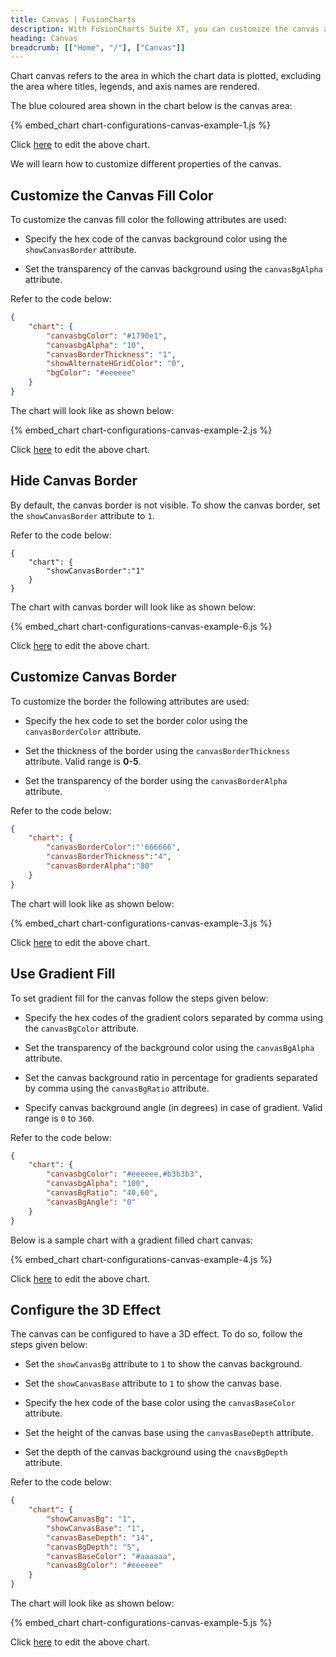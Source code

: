 ```yaml
---
title: Canvas | FusionCharts
description: With FusionCharts Suite XT, you can customize the canvas area of your chart. Chart canvas refers to the area in which the chart data is plotted.
heading: Canvas
breadcrumb: [["Home", "/"], ["Canvas"]]
---
```


Chart canvas refers to the area in which the chart data is plotted, excluding the area where titles, legends, and axis names are rendered.

The blue coloured area shown in the chart below is the canvas area:

{% embed_chart chart-configurations-canvas-example-1.js %}

Click [here](http://jsfiddle.net/fusioncharts/ssaacvmj/ "@@open-newtab") to edit the above chart.

We will learn how to customize different properties of the canvas.

## Customize the Canvas Fill Color

To customize the canvas fill color the following attributes are used:

* Specify the hex code of the canvas background color using the `showCanvasBorder` attribute.

* Set the transparency of the canvas background using the `canvasBgAlpha` attribute.

Refer to the code below:

```json
{
    "chart": {
        "canvasbgColor": "#1790e1",
        "canvasbgAlpha": "10",
        "canvasBorderThickness": "1",
        "showAlternateHGridColor": "0",
        "bgColor": "#eeeeee"
    }
}
```

The chart will look like as shown below:

{% embed_chart chart-configurations-canvas-example-2.js %}

Click [here](http://jsfiddle.net/fusioncharts/qx1djybc/ "@@open-newtab") to edit the above chart.

## Hide Canvas Border

By default, the canvas border is not visible. To show the canvas border, set the `showCanvasBorder` attribute to `1`.

Refer to the code below:

```
{
    "chart": {
        "showCanvasBorder":"1"
    }
}
```

The chart with canvas border will look like as shown below:

{% embed_chart chart-configurations-canvas-example-6.js %}

Click [here](http://jsfiddle.net/fusioncharts/wt2r9cox/ "@@open-newtab") to edit the above chart.

## Customize Canvas Border

To customize the border the following attributes are used:

* Specify the hex code to set the border color using the `canvasBorderColor` attribute.

* Set the thickness of the border using the `canvasBorderThickness` attribute. Valid range is **0-5**.

* Set the transparency of the border using the `canvasBorderAlpha` attribute. 

Refer to the code below:

```json
{
    "chart": {
        "canvasBorderColor":"'666666",
        "canvasBorderThickness":"4",
        "canvasBorderAlpha":"80"
    }
}
```

The chart will look like as shown below:

{% embed_chart chart-configurations-canvas-example-3.js %}

Click [here](http://jsfiddle.net/fusioncharts/ju5dvkoh/ "@@open-newtab") to edit the above chart.

## Use Gradient Fill

To set gradient fill for the canvas follow the steps given below:

* Specify the hex codes of the gradient colors separated by comma using the `canvasBgColor` attribute.

* Set the transparency of the background color using the `canvasBgAlpha` attribute.

* Set the canvas background ratio in percentage for gradients separated by comma using the `canvasBgRatio` attribute.

* Specify canvas background angle (in degrees) in case of gradient. Valid range is `0` to `360`.

Refer to the code below:

```json
{
    "chart": {
        "canvasbgColor": "#eeeeee,#b3b3b3",
        "canvasbgAlpha": "100",
        "canvasBgRatio": "40,60",
        "canvasBgAngle": "0"
    }
}    
```

Below is a sample chart with a gradient filled chart canvas:

{% embed_chart chart-configurations-canvas-example-4.js %}

Click [here](http://jsfiddle.net/fusioncharts/yngu2v81/ "@@open-newtab") to edit the above chart.

## Configure the 3D Effect

The canvas can be configured to have a 3D effect. To do so, follow the steps given below:

* Set the `showCanvasBg` attribute to `1` to show the canvas background. 

* Set the `showCanvasBase` attribute to `1` to show the canvas base.

* Specify the hex code of the base color using the `canvasBaseColor` attribute.

* Set the height of the canvas base using the `canvasBaseDepth` attribute.

* Set the depth of the canvas background using the `cnavsBgDepth` attribute.

Refer to the code below:

```json
{
    "chart": {
        "showCanvasBg": "1",
        "showCanvasBase": "1",
        "canvasBaseDepth": "14",
        "canvasBgDepth": "5",
        "canvasBaseColor": "#aaaaaa",
        "canvasBgColor": "#eeeeee"
    }
}
```

The chart will look like as shown below:

{% embed_chart chart-configurations-canvas-example-5.js %}

Click [here](http://jsfiddle.net/fusioncharts/xmtdue42/ "@@open-newtab") to edit the above chart.